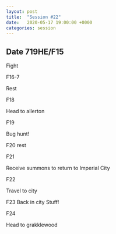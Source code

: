 ```yaml
---
layout: post
title:  "Session #22"
date:   2020-05-17 19:00:00 +0000
categories: session
---
```


## Date 719HE/F15

Fight

F16-7

Rest

F18 

Head to allerton

F19 

Bug hunt!

F20 
rest

F21 

Receive summons to return to Imperial City

F22

Travel to city

F23 Back in city
Stuff!

F24

Head to grakklewood

